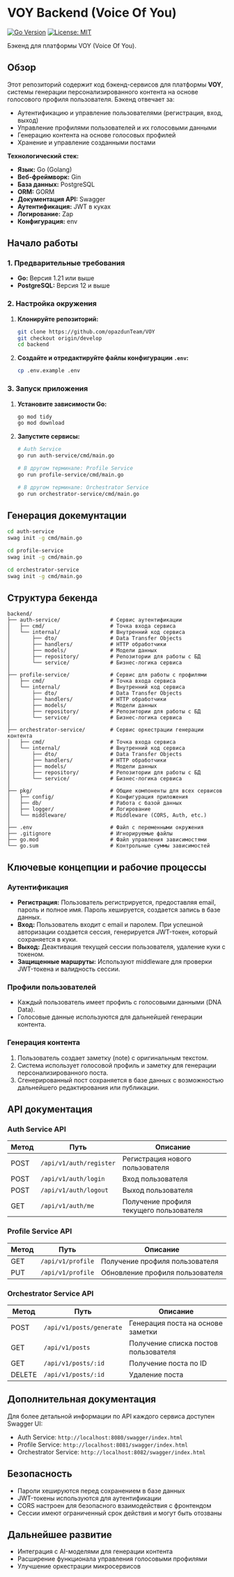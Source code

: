 
# VOY Backend (Voice Of You)
[![Go Version](https://img.shields.io/badge/Go-1.21%2B-blue.svg)](https://golang.org/)
[![License: MIT](https://img.shields.io/badge/License-MIT-yellow.svg)](https://opensource.org/licenses/MIT)

Бэкенд для платформы VOY (Voice Of You).

## Обзор
Этот репозиторий содержит код бэкенд-сервисов для платформы **VOY**, системы генерации персонализированного контента на основе голосового профиля пользователя. Бэкенд отвечает за:
- Аутентификацию и управление пользователями (регистрация, вход, выход)
- Управление профилями пользователей и их голосовыми данными
- Генерацию контента на основе голосовых профилей
- Хранение и управление созданными постами

**Технологический стек:**
- **Язык:** Go (Golang)
- **Веб-фреймворк:** Gin
- **База данных:** PostgreSQL
- **ORM:** GORM
- **Документация API:** Swagger
- **Аутентификация:** JWT в куках
- **Логирование:** Zap
- **Конфигурация:** env

## Начало работы
### 1. Предварительные требования
- **Go:** Версия 1.21 или выше
- **PostgreSQL:** Версия 12 и выше

### 2. Настройка окружения
1. **Клонируйте репозиторий:**
   ```bash
   git clone https://github.com/opazdunTeam/VOY
   git checkout origin/develop
   cd backend
   ```

2. **Создайте и отредактируйте файлы конфигурации `.env`:**
   ```bash
   cp .env.example .env
   ```

### 3. Запуск приложения
1. **Установите зависимости Go:**
   ```bash
   go mod tidy
   go mod download
   ```

2. **Запустите сервисы:**
   ```bash
   # Auth Service
   go run auth-service/cmd/main.go
   ```
   ```bash
   # В другом терминале: Profile Service
   go run profile-service/cmd/main.go
   ```
   ```bash
   # В другом терминале: Orchestrator Service
   go run orchestrator-service/cmd/main.go
   ```

## Генерация докемунтации
   ```bash
   cd auth-service
   swag init -g cmd/main.go
   ```
   ```bash
   cd profile-service
   swag init -g cmd/main.go
   ```
   ```bash
   cd orchestrator-service
   swag init -g cmd/main.go
   ```

## Структура бекенда
```
backend/
├── auth-service/                # Сервис аутентификации
│   ├── cmd/                     # Точка входа сервиса
│   └── internal/                # Внутренний код сервиса
│       ├── dto/                 # Data Transfer Objects
│       ├── handlers/            # HTTP обработчики
│       ├── models/              # Модели данных
│       ├── repository/          # Репозитории для работы с БД
│       └── service/             # Бизнес-логика сервиса
│
├── profile-service/             # Сервис для работы с профилями
│   ├── cmd/                     # Точка входа сервиса
│   └── internal/                # Внутренний код сервиса
│       ├── dto/                 # Data Transfer Objects
│       ├── handlers/            # HTTP обработчики
│       ├── models/              # Модели данных
│       ├── repository/          # Репозитории для работы с БД
│       └── service/             # Бизнес-логика сервиса
│
├── orchestrator-service/        # Сервис оркестрации генерации контента
│   ├── cmd/                     # Точка входа сервиса
│   └── internal/                # Внутренний код сервиса
│       ├── dto/                 # Data Transfer Objects
│       ├── handlers/            # HTTP обработчики
│       ├── models/              # Модели данных
│       ├── repository/          # Репозитории для работы с БД
│       └── service/             # Бизнес-логика сервиса
│
├── pkg/                         # Общие компоненты для всех сервисов
│   ├── config/                  # Конфигурация приложения
│   ├── db/                      # Работа с базой данных
│   ├── logger/                  # Логирование
│   └── middleware/              # Middleware (CORS, Auth, etc.)
│
├── .env                         # Файл с переменными окружения
├── .gitignore                   # Игнорируемые файлы
├── go.mod                       # Файл управления зависимостями
└── go.sum                       # Контрольные суммы зависимостей
```

## Ключевые концепции и рабочие процессы

### Аутентификация
- **Регистрация:** Пользователь регистрируется, предоставляя email, пароль и полное имя. Пароль хешируется, создается запись в базе данных.
- **Вход:** Пользователь входит с email и паролем. При успешной авторизации создается сессия, генерируется JWT-токен, который сохраняется в куки.
- **Выход:** Деактивация текущей сессии пользователя, удаление куки с токеном.
- **Защищенные маршруты:** Используют middleware для проверки JWT-токена и валидность сессии.

### Профили пользователей
- Каждый пользователь имеет профиль с голосовыми данными (DNA Data).
- Голосовые данные используются для дальнейшей генерации контента.

### Генерация контента
1. Пользователь создает заметку (note) с оригинальным текстом.
2. Система использует голосовой профиль и заметку для генерации персонализированного поста.
3. Сгенерированный пост сохраняется в базе данных с возможностью дальнейшего редактирования или публикации.

## API документация

### Auth Service API

| Метод | Путь                    | Описание                                    |
|-------|--------------------------|--------------------------------------------|
| POST  | `/api/v1/auth/register` | Регистрация нового пользователя            |
| POST  | `/api/v1/auth/login`    | Вход пользователя                          |
| POST  | `/api/v1/auth/logout`   | Выход пользователя                         |
| GET   | `/api/v1/auth/me`       | Получение профиля текущего пользователя    |

### Profile Service API

| Метод | Путь                    | Описание                                    |
|-------|--------------------------|--------------------------------------------|
| GET   | `/api/v1/profile`       | Получение профиля пользователя              |
| PUT   | `/api/v1/profile`       | Обновление профиля пользователя             |

### Orchestrator Service API

| Метод  | Путь                          | Описание                                    |
|--------|-------------------------------|--------------------------------------------|
| POST   | `/api/v1/posts/generate`     | Генерация поста на основе заметки           |
| GET    | `/api/v1/posts`              | Получение списка постов пользователя         |
| GET    | `/api/v1/posts/:id`          | Получение поста по ID                       |
| DELETE | `/api/v1/posts/:id`          | Удаление поста                              |

## Дополнительная документация

Для более детальной информации по API каждого сервиса доступен Swagger UI:

- Auth Service: `http://localhost:8080/swagger/index.html`
- Profile Service: `http://localhost:8081/swagger/index.html`
- Orchestrator Service: `http://localhost:8082/swagger/index.html`

## Безопасность

- Пароли хешируются перед сохранением в базе данных
- JWT-токены используются для аутентификации
- CORS настроен для безопасного взаимодействия с фронтендом
- Сессии имеют ограниченный срок действия и могут быть отозваны

## Дальнейшее развитие

- Интеграция с AI-моделями для генерации контента
- Расширение функционала управления голосовыми профилями
- Улучшение оркестрации микросервисов
